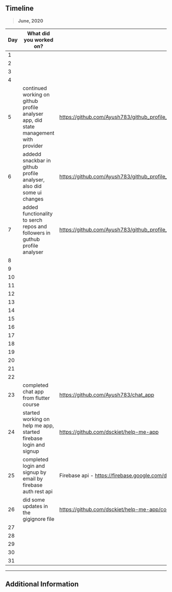 ## Timeline

> **June, 2020**

|Day|What did you worked on?|Link|
|-------|------|--------|
|1|||
|2|||
|3|||
|4|||
|5|continued working on github profile analyser app, did state management with provider|https://github.com/Ayush783/github_profile_analyser/commit/57ddc1c4a8f185b85974ea82719e98216d4b5c6f|
|6|addedd snackbar in github profile analyser, also did some ui changes|https://github.com/Ayush783/github_profile_analyser/commit/40a6f13795839fc1221c9e6035436ba9005057fb|
|7|added functionality to serch repos and followers in guthub profile analyser|https://github.com/Ayush783/github_profile_analyser/commit/0dd6a556537510e11b43ac147addc6cbbd4a2f30|
|8|||
|9|||
|10|||
|11|||
|12|||
|13|||
|14|||
|15|||
|16|||
|17|||
|18|||
|19|||
|20|||
|21|||
|22|||
|23|completed chat app from flutter course|https://github.com/Ayush783/chat_app|
|24|started working on help me app, started firebase login and signup|https://github.com/dsckiet/help-me-app|
|25|completed login and signup by email by firebase auth rest api|Firebase api - https://firebase.google.com/docs/reference/rest/auth|
|26|did some updates in the gigignore file|https://github.com/dsckiet/help-me-app/commit/371435eec4bb261d9fa2b4f0593bc630b145d6f7|
|27|||
|28|||
|29|||
|30|||
|31|||



---

## Additional Information
